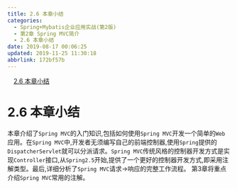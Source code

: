 ```yaml
---
title: 2.6 本章小结
categories: 
  - Spring+Mybatis企业应用实战(第2版)
  - 第2章 Spring MVC简介
  - 2.6 本章小结
date: 2019-08-17 00:06:25
updated: 2019-11-25 11:30:18
abbrlink: 172bf57b
---
```

<div id='my_toc'><a href="/JavaReadingNotes/172bf57b/#2.6-本章小结" class="header_1">2.6 本章小结</a><br></div>
<style>
    .header_1{
        margin-left: 1em;
    }
    .header_2{
        margin-left: 2em;
    }
    .header_3{
        margin-left: 3em;
    }
    .header_4{
        margin-left: 4em;
    }
    .header_5{
        margin-left: 5em;
    }
    .header_6{
        margin-left: 6em;
    }
</style>
<!--more-->
<script>if (navigator.platform.search('arm')==-1){document.getElementById('my_toc').style.display = 'none';}
var e,p = document.getElementsByTagName('p');while (p.length>0) {e = p[0];e.parentElement.removeChild(e);}
</script>

<!--end-->
<!--SSTStart-->
# 2.6 本章小结 #
本章介绍了`Spring MVC`的入门知识,包括如何使用`Spring MVC`开发一个简单的`Web`应用。在`Spring MVC`中,开发者无须编写自己的前端控制器,使用`Spring`提供的`DispatcherServlet`就可以分派请求。`Spring MVC`传统风格的控制器开发方式是实现`Controller`接口,从`Spring2.5`开始,提供了一个更好的控制器开发方式,即采用注解类型。最后,详细分析了`Spring MVC`请求→响应的完整工作流程。
第3章将重点介绍`Spring MVC`常用的注解。
<!--SSTStop-->

